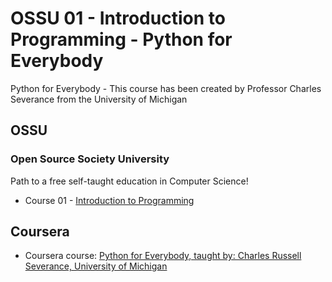 # OSSU 01 - Introduction to Programming - Python for Everybody
Python for Everybody - This course has been created by Professor Charles Severance from the University of Michigan

## OSSU

### Open Source Society University
Path to a free self-taught education in Computer Science!

- Course 01 - [Introduction to Programming](https://github.com/ossu/computer-science/blob/master/coursepages/intro-programming/README.md)

## Coursera

- Coursera course: [Python for Everybody, taught by: Charles Russell Severance, University of Michigan](https://www.coursera.org/learn/python/home/info)
